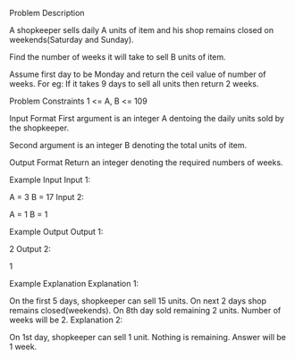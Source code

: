 Problem Description

A shopkeeper sells daily A units of item and his shop remains closed on weekends(Saturday and Sunday).

Find the number of weeks it will take to sell B units of item.

Assume first day to be Monday and return the ceil value of number of weeks. For eg: If it takes 9 days to sell all units then return 2 weeks.



Problem Constraints
1 <= A, B <= 109



Input Format
First argument is an integer A dentoing the daily units sold by the shopkeeper.

Second argument is an integer B denoting the total units of item.



Output Format
Return an integer denoting the required numbers of weeks.



Example Input
Input 1:

 A = 3
 B = 17
Input 2:

 A = 1
 B = 1


Example Output
Output 1:

 2
Output 2:

 1


Example Explanation
Explanation 1:

 On the first 5 days, shopkeeper can sell 15 units. On next 2 days shop remains closed(weekends). 
 On 8th day sold remaining 2 units. Number of weeks will be 2.
Explanation 2:

 On 1st day, shopkeeper can sell 1 unit. Nothing is remaining. Answer will be 1 week.
